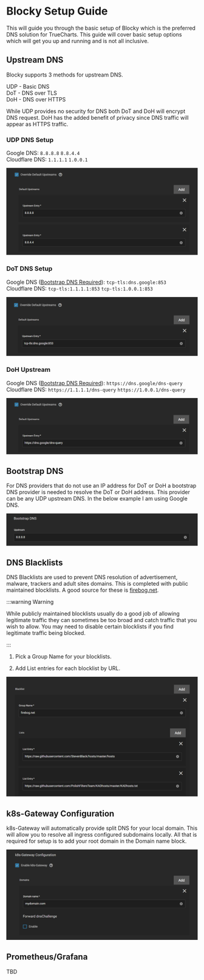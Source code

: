# Blocky Setup Guide

This will guide you through the basic setup of Blocky which is the preferred DNS solution for TrueCharts. This guide will cover basic setup options which will get you up and running and is not all inclusive.

## Upstream DNS

Blocky supports 3 methods for upstream DNS.

UDP - Basic DNS  
DoT - DNS over TLS  
DoH - DNS over HTTPS  

While UDP provides no security for DNS both DoT and DoH will encrypt DNS request. DoH has the added benefit of privacy since DNS traffic will appear as HTTPS traffic.

### UDP DNS Setup

Google DNS: `8.8.8.8` `8.8.4.4`  
Cloudflare DNS: `1.1.1.1` `1.0.0.1`  

![blocky-udp-upstream-google](./img/blocky-udp-upstream-google.png)

### DoT DNS Setup

Google DNS ([Bootstrap DNS Required](#bootstrap-dns)): `tcp-tls:dns.google:853`  
Cloudflare DNS: `tcp-tls:1.1.1.1:853` `tcp-tls:1.0.0.1:853`  

![blocky-dot-upstream-google](./img/blocky-dot-upstream-google.png)

### DoH Upstream

Google DNS ([Bootstrap DNS Required](#bootstrap-dns)): `https://dns.google/dns-query`  
Cloudflare DNS: `https://1.1.1.1/dns-query` `https://1.0.0.1/dns-query`  

![blocky-doh-upstream-google](./img/blocky-doh-upstream-google.png)

## Bootstrap DNS

For DNS providers that do not use an IP address for DoT or DoH a bootstrap DNS provider is needed to resolve the DoT or DoH address. This provider can be any UDP upstream DNS. In the below example I am using Google DNS.

![blocky-bootstrap-google](./img/blocky-bootstrap-google.png)

## DNS Blacklists

DNS Blacklists are used to prevent DNS resolution of advertisement, malware, trackers and adult sites domains. This is completed with public maintained blocklists. A good source for these is [firebog.net](https://firebog.net).

:::warning Warning

While publicly maintained blocklists usually do a good job of allowing legitimate traffic they can sometimes be too broad and catch traffic that you wish to allow. You may need to disable certain blocklists if you find legitimate traffic being blocked.

:::

1. Pick a Group Name for your blocklists.

2. Add List entries for each blocklist by URL.

![blocky-blacklist](./img/blocky-blacklist.png)

## k8s-Gateway Configuration

k8s-Gateway will automatically provide split DNS for your local domain. This will allow you to resolve all ingress configured subdomains locally. All that is required for setup is to add your root domain in the Domain name block.

![blocky-k8s-gateway](./img/blocky-k8s-gateway.png)

## Prometheus/Grafana

TBD

